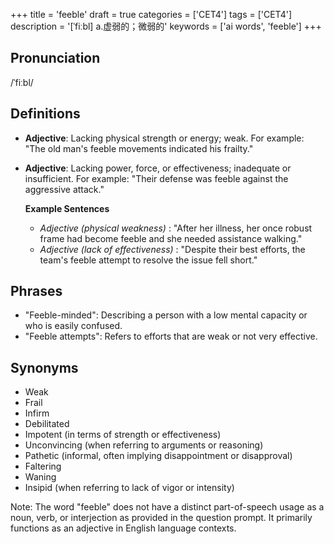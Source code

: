 +++
title = 'feeble'
draft = true
categories = ['CET4']
tags = ['CET4']
description = '[ˈfiːbl] a.虚弱的；微弱的'
keywords = ['ai words', 'feeble']
+++

## Pronunciation
/ˈfiːbl/

## Definitions
- **Adjective**: Lacking physical strength or energy; weak. For example: "The old man's feeble movements indicated his frailty."
- **Adjective**: Lacking power, force, or effectiveness; inadequate or insufficient. For example: "Their defense was feeble against the aggressive attack."
  
  **Example Sentences**
  - _Adjective (physical weakness)_ : "After her illness, her once robust frame had become feeble and she needed assistance walking."
  - _Adjective (lack of effectiveness)_ : "Despite their best efforts, the team's feeble attempt to resolve the issue fell short."

## Phrases
- "Feeble-minded": Describing a person with a low mental capacity or who is easily confused.
- "Feeble attempts": Refers to efforts that are weak or not very effective.

## Synonyms
- Weak
- Frail
- Infirm
- Debilitated
- Impotent (in terms of strength or effectiveness)
- Unconvincing (when referring to arguments or reasoning)
- Pathetic (informal, often implying disappointment or disapproval) 
- Faltering
- Waning
- Insipid (when referring to lack of vigor or intensity)

Note: The word "feeble" does not have a distinct part-of-speech usage as a noun, verb, or interjection as provided in the question prompt. It primarily functions as an adjective in English language contexts.
